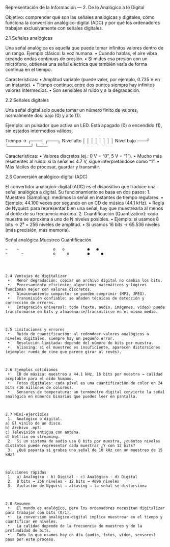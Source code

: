 Representación de la Información — 2. De lo Analógico a lo Digital

Objetivo: comprender qué son las señales analógicas y digitales, cómo funciona la conversión analógico-digital (ADC) y por qué los ordenadores trabajan exclusivamente con señales digitales.



2.1 Señales analógicas

Una señal analógica es aquella que puede tomar infinitos valores dentro de un rango. Ejemplo clásico: la voz humana.
	•	Cuando hablas, el aire vibra creando ondas continuas de presión.
	•	Si mides esa presión con un micrófono, obtienes una señal eléctrica que también varía de forma continua en el tiempo.

Características:
	•	Amplitud variable (puede valer, por ejemplo, 0.735 V en un instante).
	•	Tiempo continuo: entre dos puntos siempre hay infinitos valores intermedios.
	•	Son sensibles al ruido y a la degradación.



2.2 Señales digitales

Una señal digital solo puede tomar un número finito de valores, normalmente dos: bajo (0) y alto (1).

Ejemplo: un pulsador que activa un LED. Está apagado (0) o encendido (1), sin estados intermedios válidos.

Tiempo →      ┌───┐       ┌───┐
Nivel alto    │   │       │   │
              │   │       │   │
Nivel bajo ───┘   └───────┘   └───

Características:
	•	Valores discretos (ej.: 0 V = “0”, 5 V = “1”).
	•	Mucho más resistentes al ruido: si la señal es 4.7 V, sigue interpretándose como “1”.
	•	Más fáciles de procesar, guardar y transmitir.



2.3 Conversión analógico-digital (ADC)

El convertidor analógico-digital (ADC) es el dispositivo que traduce una señal analógica a digital. Su funcionamiento se basa en dos pasos:
	1.	Muestreo (Sampling): medimos la señal en instantes de tiempo regulares.
	•	Ejemplo: 44.100 veces por segundo en un CD de música (44.1 kHz).
	•	Regla de Nyquist: para representar bien una señal, hay que muestrearla al menos al doble de su frecuencia máxima.
	2.	Cuantificación (Quantization): cada muestra se aproxima a uno de N niveles posibles.
	•	Ejemplo: si usamos 8 bits → 2⁸ = 256 niveles de amplitud.
	•	Si usamos 16 bits → 65.536 niveles (más precisión, más memoria).

Señal analógica       Muestreo        Cuantificación
   ~~~~                 o o o          ● ● ●
  ~    ~               o   o          ●   ●
 ~      ~             o     o        ●     ●




2.4 Ventajas de digitalizar
	•	Menor degradación: copiar un archivo digital no cambia los bits.
	•	Procesamiento eficiente: algoritmos matemáticos y lógicos funcionan mejor con valores discretos.
	•	Almacenamiento compacto: se pueden comprimir (MP3, JPEG).
	•	Transmisión confiable: se añaden técnicas de detección y corrección de errores.
	•	Integración universal: todo (texto, audio, imágenes, vídeo) puede transformarse en bits y almacenarse/transmitirse en el mismo medio.



2.5 Limitaciones y errores
	•	Ruido de cuantificación: al redondear valores analógicos a niveles digitales, siempre hay un pequeño error.
	•	Resolución limitada: depende del número de bits por muestra.
	•	Aliasing: si el muestreo es insuficiente, aparecen distorsiones (ejemplo: rueda de cine que parece girar al revés).



2.6 Ejemplos cotidianos
	•	CD de música: muestreo a 44.1 kHz, 16 bits por muestra → calidad aceptable para el oído humano.
	•	Fotos digitales: cada píxel es una cuantificación de color en 24 bits (16 millones de colores).
	•	Sensores de temperatura: un termómetro digital convierte la señal analógica en números binarios que puedes leer en pantalla.



2.7 Mini-ejercicios
	1.	Analógico o digital.
a) El vinilo de un disco.
b) Archivo .mp3.
c) Televisión antigua con antena.
d) Netflix en streaming.
	2.	Si un sistema de audio usa 8 bits por muestra, ¿cuántos niveles distintos puede representar cada muestra? ¿Y con 12 bits?
	3.	¿Qué pasaría si grabas una señal de 10 kHz con un muestreo de 15 kHz?



Soluciones rápidas
	1.	a) Analógico · b) Digital · c) Analógico · d) Digital
	2.	8 bits → 256 niveles · 12 bits → 4096 niveles
	3.	Violación de Nyquist ⇒ aliasing ⇒ la señal se distorsiona



2.8 Resumen
	•	El mundo es analógico, pero los ordenadores necesitan digitalizar para trabajar con bits (0/1).
	•	La conversión analógico-digital implica muestrear en el tiempo y cuantificar en niveles.
	•	La calidad depende de la frecuencia de muestreo y de la profundidad de bits.
	•	Todo lo que usamos hoy en día (audio, fotos, vídeo, sensores) pasa por este proceso.

